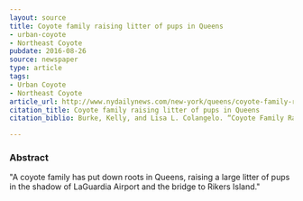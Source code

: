 ```yaml
---
layout: source
title: Coyote family raising litter of pups in Queens  
- urban-coyote
- Northeast Coyote
pubdate: 2016-08-26
source: newspaper
type: article
tags:
- Urban Coyote
- Northeast Coyote
article_url: http://www.nydailynews.com/new-york/queens/coyote-family-raising-litter-pups-queens-article-1.2766744
citation_title: Coyote family raising litter of pups in Queens   
citation_biblio: Burke, Kelly, and Lisa L. Colangelo. “Coyote Family Raising Litter of Pups in Queens.” NY Daily News. http://www.nydailynews.com/new-york/queens/coyote-family-raising-litter-pups-queens-article-1.2766744.

---
```


### Abstract
"A coyote family has put down roots in Queens, raising a large litter of pups in the shadow of LaGuardia Airport and the bridge to Rikers Island."
